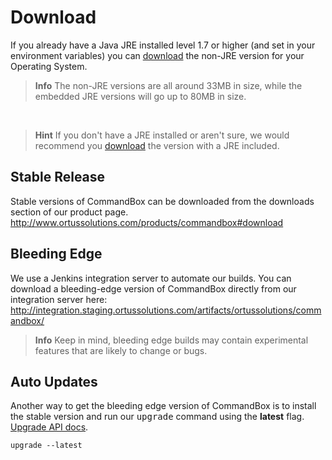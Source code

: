 # Download

If you already have a Java JRE installed level 1.7 or higher (and set in
your environment variables) you can [download](http://www.ortussolutions.com/products/commandbox#download) the non-JRE version for
your Operating System. 

>**Info** The non-JRE versions are all around 33MB in size, while the embedded JRE versions will go up to 80MB in size.

<br>

>**Hint** If you don't have a JRE installed or aren't sure, we would recommend you [download](http://www.ortussolutions.com/products/commandbox#download) the version with a JRE included.

</div>

## Stable Release

Stable versions of CommandBox can be downloaded from the downloads
section of our product page.
http://www.ortussolutions.com/products/commandbox#download


## Bleeding Edge

We use a Jenkins integration server to automate our builds. You can
download a bleeding-edge version of CommandBox directly from our
integration server here:
http://integration.staging.ortussolutions.com/artifacts/ortussolutions/commandbox/

>**Info** Keep in mind, bleeding edge builds may contain experimental features
that are likely to change or bugs.

## Auto Updates

Another way to get the bleeding edge version of CommandBox is to install
the stable version and run our <kbd>upgrade</kbd> command using the
**latest** flag. [Upgrade API docs][].

    upgrade --latest

  [1]: http://www.ortussolutions.com/products/commandbox#download
  [2]: http://integration.staging.ortussolutions.com/artifacts/ortussolutions/commandbox/
  [Upgrade API docs]: http://apidocs.ortussolutions.com/commandbox/1.0.0/index.html?commandbox/system/commands/upgrade.html